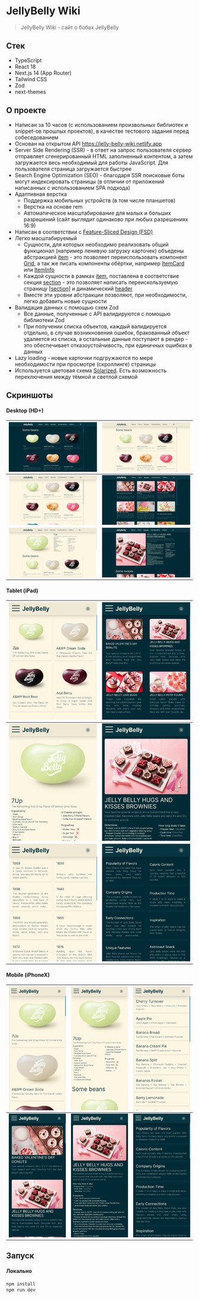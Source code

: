 # JellyBelly Wiki
> JellyBelly Wiki - сайт о бобах JellyBelly



## Стек
- TypeScript
- React 18
- Next.js 14 (App Router)
- Tailwind CSS
- Zod
- next-themes


## О проекте
- Написан за 10 часов (с использованием произвольных библиотек и snippet-ов прошлых проектов), в качестве тестового задания перед собеседованием
- Основан на открытом API https://jelly-belly-wiki.netlify.app
- Server Side Rendering (SSR) - в ответ на запрос пользователя сервер отправляет сгенерированный HTML заполненный контентом, а затем загружается весь необходимый для работы JavaScript. Для пользователя страница загружается быстрее
- Search Engine Optimization (SEO) - благодаря SSR поисковые боты могут индексировать страницы (в отличии от приложений написанных с использованием SPA подхода)
- Адаптивная верстка
  - Поддержка мобильных устройств (в том числе планшетов)
  - Верстка на основе rem
  - Автоматическое масштабирование для малых и больших разрешений (сайт выглядит одинаково при любых разрешениях 16:9)
- Написан в соответствии с [Feature-Sliced Design (FSD)](https://feature-sliced.design/ru/)
- Легко масштабируемый
  - Сущности, для которых необходимо реализовать общий функционал (например ленивую загрузку карточек) объедены абстракцией [item](./src//entities//item/) - это позволяет переиспользовать компонент [Grid](./src/widgets/grid/), а так же писать компоненты обёртки, например [ItemCard](./src/features/itemCard/) или [ItemInfo](./src/features/itemInfo/)
  - Каждой сущности в рамках [item](./src//entities//item/), поставлена в соответствие секция [section](./src/features/sections/) - это позволяет написать переискользуемую страницу [\[section\]](./src/app/%5Bsection%5D/) и динамический [header](./src/widgets/header/)
  - Вместе эти уровни абстракции позволяют, при необходимости, легко добавить новые сущности
- Валидация данных с помощью схем Zod
  - Все данные, полученные с API валидируются с помощью библиотеки Zod
  - При получении списка объектов, каждый валидируется отдельно, в случае возникновения ошибок, бракованный объект удаляется из списка, а остальные данные поступают в рендер - это обеспечивает отказоустойчивость, при единичных ошибках в данных
- Lazy loading - новые карточки подгружаются по мере необходимости при просмотре (скроллинге) страницы
- Используется цветовая схема [Solarized](https://en.wikipedia.org/wiki/Solarized). Есть возможность переключения между тёмной и светлой схемой

## Скриншоты

#### Desktop (HD+)
|![](./screenshots/HD%2B_root_dark.png)|![](./screenshots/HD%2B_root_light.png)|
|-|-|
|![](./screenshots/HD%2B_beans_light.png)|![](./screenshots/HD%2B_recipes_dark.png)|
|![](./screenshots/HD%2B_bean_light.png)|![](./screenshots/HD%2B_recipe_dark.png)|

#### Tablet (iPad)
|![](./screenshots/iPad_beans_light.png)|![](./screenshots/iPad_recipes_dark.png)|
|-|-|
|![](./screenshots/iPad_bean_light.png)|![](./screenshots/iPad_recipe_dark.png)|
|![](./screenshots/iPad_history_light.png)|![](./screenshots/iPad_facts_dark.png)|

#### Mobile (iPhoneX)
|![](./screenshots/iPhoneX_beans_light.png)|![](./screenshots/iPhoneX_bean_light.png)|![](./screenshots/iPhoneX_combinations_light.png)|
|-|-|-|
|![](./screenshots/iPhoneX_recipes_dark.png)|![](./screenshots/iPhoneX_recipe_dark.png)|![](./screenshots/iPhoneX_facts_dark.png)|

## Запуск
#### Локально
    npm install
    npm run dev